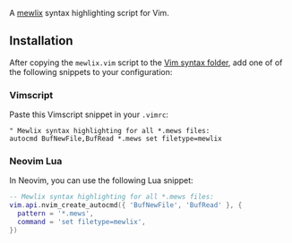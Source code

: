 A [mewlix](https://github.com/KBMackenzie/mewlix) syntax highlighting script for Vim.

## Installation
After copying the `mewlix.vim` script to the [Vim syntax folder](https://vimdoc.sourceforge.net/htmldoc/syntax.html#mysyntaxfile), add one of of the following snippets to your configuration:

### Vimscript
Paste this Vimscript snippet in your `.vimrc`:
```vim
" Mewlix syntax highlighting for all *.mews files:
autocmd BufNewFile,BufRead *.mews set filetype=mewlix
```

### Neovim Lua
In Neovim, you can use the following Lua snippet:
```lua
-- Mewlix syntax highlighting for all *.mews files:
vim.api.nvim_create_autocmd({ 'BufNewFile', 'BufRead' }, {
  pattern = '*.mews',
  command = 'set filetype=mewlix',
})
```
